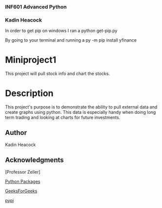 ### INF601 Advanced Python
### Kadin Heacock

In order to get pip on windows I ran a python get-pip.py  

By going to your terminal and running a  py -m pip install yfinance

# Miniproject1

This project will pull stock info and chart the stocks. 

# Description

This project's purpose is to demonstrate the ability to pull external data and create graphs using python.
This data is especially handy when doing long term trading and looking at charts for future investments.

## Author

Kadin Heacock

## Acknowledgments

[Professor Zeller]

[Python Packages](https://packaging.python.org/en/latest/tutorials/installing-packages/)

[GeeksForGeeks](https://www.geeksforgeeks.org/how-to-use-yfinance-api-with-python/)

[pypi](https://pypi.org/project/yfinance/)
